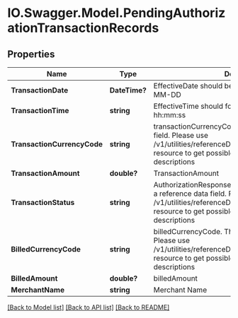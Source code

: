 # IO.Swagger.Model.PendingAuthorizationTransactionRecords
## Properties

Name | Type | Description | Notes
------------ | ------------- | ------------- | -------------
**TransactionDate** | **DateTime?** | EffectiveDate should be in ISO 8601 format YYYY-MM-DD | [optional] 
**TransactionTime** | **string** | EffectiveTime  should follow ISO 8601 format hh:mm:ss | [optional] 
**TransactionCurrencyCode** | **string** | transactionCurrencyCode. This is a reference data field. Please use /v1/utilities/referenceData/{transactionCurrencyCode} resource to get possible values of this field with descriptions | [optional] 
**TransactionAmount** | **double?** | TransactionAmount | [optional] 
**TransactionStatus** | **string** | AuthorizationResponseCode of the transaction. This is a reference data field. Please use /v1/utilities/referenceData/{transactionStatus} resource to get possible values of this field with descriptions | [optional] 
**BilledCurrencyCode** | **string** | billedCurrencyCode. This is a reference data field. Please use /v1/utilities/referenceData/{billedCurrencyCode} resource to get possible values of this field with descriptions | [optional] 
**BilledAmount** | **double?** | billedAmount | [optional] 
**MerchantName** | **string** | Merchant Name | [optional] 

[[Back to Model list]](../README.md#documentation-for-models) [[Back to API list]](../README.md#documentation-for-api-endpoints) [[Back to README]](../README.md)

